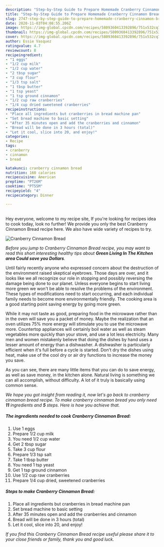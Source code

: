 ```yaml
---
description: "Step-by-Step Guide to Prepare Homemade Cranberry Cinnamon Bread"
title: "Step-by-Step Guide to Prepare Homemade Cranberry Cinnamon Bread"
slug: 2747-step-by-step-guide-to-prepare-homemade-cranberry-cinnamon-bread
date: 2020-11-03T04:08:55.206Z
image: https://img-global.cpcdn.com/recipes/5809360413392896/751x532cq70/cranberry-cinnamon-bread-recipe-main-photo.jpg
thumbnail: https://img-global.cpcdn.com/recipes/5809360413392896/751x532cq70/cranberry-cinnamon-bread-recipe-main-photo.jpg
cover: https://img-global.cpcdn.com/recipes/5809360413392896/751x532cq70/cranberry-cinnamon-bread-recipe-main-photo.jpg
author: Essie Vasquez
ratingvalue: 4.7
reviewcount: 8
recipeingredient:
- "1 eggs"
- "1/2 cup milk"
- "1/2 cup water"
- "2 tbsp sugar"
- "3 cup flour"
- "1/3 tsp salt"
- "1 tbsp butter"
- "1 tsp yeast"
- "1 tsp ground cinnamon"
- "1/2 cup raw cranberries"
- "1/4 cup dried sweetened cranberries"
recipeinstructions:
- "Place all ingredients but cranberries in bread machine pan"
- "Set bread machine to basic setting"
- "After 35 minutes open and add the cranberries and cinnamon"
- "Bread will be done in 3 hours (total)"
- "Let it cool, slice into 20, and enjoy!"
categories:
- Recipe
tags:
- cranberry
- cinnamon
- bread

katakunci: cranberry cinnamon bread 
nutrition: 160 calories
recipecuisine: American
preptime: "PT26M"
cooktime: "PT55M"
recipeyield: "4"
recipecategory: Dinner

---
```

<br>
Hey everyone, welcome to my recipe site, If you're looking for recipes idea to cook today, look no further! We provide you only the best Cranberry Cinnamon Bread recipe here. We also have wide variety of recipes to try.
<br>


![Cranberry Cinnamon Bread](https://img-global.cpcdn.com/recipes/5809360413392896/751x532cq70/cranberry-cinnamon-bread-recipe-main-photo.jpg)

<i>Before you jump to Cranberry Cinnamon Bread recipe, you may want to read this short interesting healthy tips about 
<strong>Green Living In The Kitchen area Could save you Dollars</strong>.</i>
</br>

Until fairly recently anyone who expressed concern about the destruction of the environment raised skeptical eyebrows. Those days are over, and it looks like we all recognize our role in stopping and possibly reversing the damage being done to our planet. Unless everyone begins to start living more green we won't be able to resolve the problems of the environment. These types of modifications need to start occurring, and each individual family needs to become more environmentally friendly. The cooking area is a good starting point saving energy by going more green.

While it may not taste as good, preparing food in the microwave rather than in the oven will save you a packet of money. Maybe the realization that an oven utilizes 75% more energy will stimulate you to use the microwave more. Countertop appliances will certainly boil water as well as steam vegetables more quickly than your stove, and use a lot less electricity. Many men and women mistakenly believe that doing the dishes by hand uses a lesser amount of energy than a dishwasher. A dishwasher is particularly efficient when it's full before a cycle is started. Don't dry the dishes using heat, make use of the cool dry or air dry functions to increase the money you save.

As you can see, there are many little items that you can do to save energy, as well as save money, in the kitchen alone. Natural living is something we can all accomplish, without difficulty. A lot of it truly is basically using common sense.


<i>We hope you got insight from reading it, now let's go back to cranberry cinnamon bread recipe. To make cranberry cinnamon bread you only need <strong>11</strong> ingredients and <strong>5</strong> steps. Here is how you achieve that.
</i>

##### The ingredients needed to cook Cranberry Cinnamon Bread:

1. Use 1 eggs
1. Prepare 1/2 cup milk
1. You need 1/2 cup water
1. Get 2 tbsp sugar
1. Take 3 cup flour
1. Prepare 1/3 tsp salt
1. Take 1 tbsp butter
1. You need 1 tsp yeast
1. Get 1 tsp ground cinnamon
1. Use 1/2 cup raw cranberries
1. Prepare 1/4 cup dried, sweetened cranberries


##### Steps to make Cranberry Cinnamon Bread:

1. Place all ingredients but cranberries in bread machine pan
1. Set bread machine to basic setting
1. After 35 minutes open and add the cranberries and cinnamon
1. Bread will be done in 3 hours (total)
1. Let it cool, slice into 20, and enjoy!


<i>If you find this Cranberry Cinnamon Bread recipe useful please share it to your close friends or family, thank you and good luck.</i>

